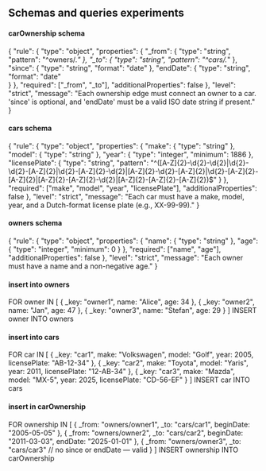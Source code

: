 ## Schemas and queries experiments

#### carOwnership schema

{
  "rule": {
    "type": "object",
    "properties": {
      "_from": {
        "type": "string",
        "pattern": "^owners/.*"
      },
      "_to": {
        "type": "string",
        "pattern": "^cars/.*"
      },
      "since": {
        "type": "string",
        "format": "date"
      },
      "endDate": {
        "type": "string",
        "format": "date"  
      }
    },
    "required": ["_from", "_to"],
    "additionalProperties": false
  },
  "level": "strict",
  "message": "Each ownership edge must connect an owner to a car. 'since' is optional, and 'endDate' must be a valid ISO date string if present."
}

#### cars schema

{
  "rule": {
    "type": "object",
    "properties": {
      "make": { "type": "string" },
      "model": { "type": "string" },
      "year": { "type": "integer", "minimum": 1886 },
      "licensePlate": {
        "type": "string",
        "pattern": "^([A-Z]{2}-\\d{2}-\\d{2}|\\d{2}-\\d{2}-[A-Z]{2}|\\d{2}-[A-Z]{2}-\\d{2}|[A-Z]{2}-\\d{2}-[A-Z]{2}|\\d{2}-[A-Z]{2}-[A-Z]{2}|[A-Z]{2}-[A-Z]{2}-\\d{2}|[A-Z]{2}-[A-Z]{2}-[A-Z]{2})$"
      }
    },
    "required": ["make", "model", "year", "licensePlate"],
    "additionalProperties": false
  },
  "level": "strict",
  "message": "Each car must have a make, model, year, and a Dutch-format license plate (e.g., XX-99-99)."
}


#### owners schema

{
  "rule": {
    "type": "object",
    "properties": {
      "name": { "type": "string" },
      "age": { "type": "integer", "minimum": 0 }
    },
    "required": ["name", "age"],
    "additionalProperties": false
  },
  "level": "strict",
  "message": "Each owner must have a name and a non-negative age."
}


#### insert into owners

FOR owner IN [
  { _key: "owner1", name: "Alice", age: 34 },
  { _key: "owner2", name: "Jan", age: 47 },
  { _key: "owner3", name: "Stefan", age: 29 }
]
INSERT owner INTO owners

#### insert into cars

FOR car IN [
  { _key: "car1", make: "Volkswagen", model: "Golf", year: 2005, licensePlate: "AB-12-34" },
  { _key: "car2", make: "Toyota", model: "Yaris", year: 2011, licensePlate: "12-AB-34" },
  { _key: "car3", make: "Mazda", model: "MX-5", year: 2025, licensePlate: "CD-56-EF" }
]
INSERT car INTO cars

#### insert in carOwnership

FOR ownership IN [
  {
    _from: "owners/owner1",
    _to: "cars/car1",
    beginDate: "2005-05-05"
  },
  {
    _from: "owners/owner2",
    _to: "cars/car2",
    beginDate: "2011-03-03",
    endDate: "2025-01-01"
  },
  {
    _from: "owners/owner3",
    _to: "cars/car3"
    // no since or endDate — valid
  }
]
INSERT ownership INTO carOwnership
